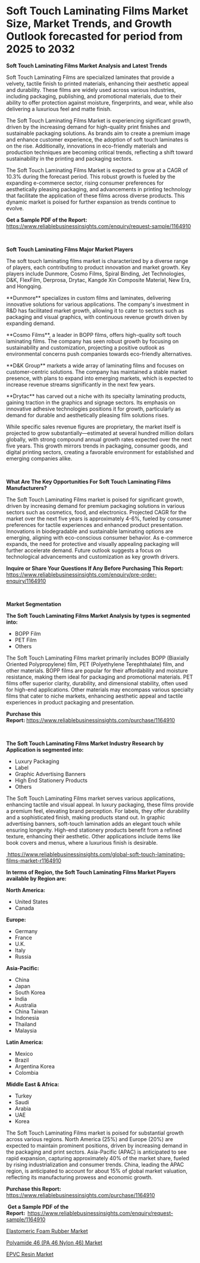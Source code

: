 <p><h1>Soft Touch Laminating Films Market Size, Market Trends, and Growth Outlook forecasted for period from 2025 to 2032</h1></p><p><strong>Soft Touch Laminating Films Market Analysis and Latest Trends</strong></p>
<p><p>Soft Touch Laminating Films are specialized laminates that provide a velvety, tactile finish to printed materials, enhancing their aesthetic appeal and durability. These films are widely used across various industries, including packaging, publishing, and promotional materials, due to their ability to offer protection against moisture, fingerprints, and wear, while also delivering a luxurious feel and matte finish.</p><p>The Soft Touch Laminating Films Market is experiencing significant growth, driven by the increasing demand for high-quality print finishes and sustainable packaging solutions. As brands aim to create a premium image and enhance customer experience, the adoption of soft touch laminates is on the rise. Additionally, innovations in eco-friendly materials and production techniques are becoming critical trends, reflecting a shift toward sustainability in the printing and packaging sectors.</p><p>The Soft Touch Laminating Films Market is expected to grow at a CAGR of 10.3% during the forecast period. This robust growth is fueled by the expanding e-commerce sector, rising consumer preferences for aesthetically pleasing packaging, and advancements in printing technology that facilitate the application of these films across diverse products. This dynamic market is poised for further expansion as trends continue to evolve.</p></p>
<p><strong>Get a Sample PDF of the Report:&nbsp;</strong> <a href="https://www.reliablebusinessinsights.com/enquiry/request-sample/1164910?utm_campaign=1106&utm_medium=2&utm_source=Github&utm_content=ia&utm_term=02022025&utm_id=soft-touch-laminating-films">https://www.reliablebusinessinsights.com/enquiry/request-sample/1164910</a></p>
<p>&nbsp;</p>
<p><strong>Soft Touch Laminating Films Major Market Players</strong></p>
<p><p>The soft touch laminating films market is characterized by a diverse range of players, each contributing to product innovation and market growth. Key players include Dunmore, Cosmo Films, Spiral Binding, Jet Technologies, D&K, FlexFilm, Derprosa, Drytac, Kangde Xin Composite Material, New Era, and Hongqing.</p><p>**Dunmore** specializes in custom films and laminates, delivering innovative solutions for various applications. The company's investment in R&D has facilitated market growth, allowing it to cater to sectors such as packaging and visual graphics, with continuous revenue growth driven by expanding demand.</p><p>**Cosmo Films**, a leader in BOPP films, offers high-quality soft touch laminating films. The company has seen robust growth by focusing on sustainability and customization, projecting a positive outlook as environmental concerns push companies towards eco-friendly alternatives.</p><p>**D&K Group** markets a wide array of laminating films and focuses on customer-centric solutions. The company has maintained a stable market presence, with plans to expand into emerging markets, which is expected to increase revenue streams significantly in the next few years.</p><p>**Drytac** has carved out a niche with its specialty laminating products, gaining traction in the graphics and signage sectors. Its emphasis on innovative adhesive technologies positions it for growth, particularly as demand for durable and aesthetically pleasing film solutions rises.</p><p>While specific sales revenue figures are proprietary, the market itself is projected to grow substantially—estimated at several hundred million dollars globally, with strong compound annual growth rates expected over the next five years. This growth mirrors trends in packaging, consumer goods, and digital printing sectors, creating a favorable environment for established and emerging companies alike.</p></p>
<p>&nbsp;</p>
<p><strong>What Are The Key Opportunities For Soft Touch Laminating Films Manufacturers?</strong></p>
<p><p>The Soft Touch Laminating Films market is poised for significant growth, driven by increasing demand for premium packaging solutions in various sectors such as cosmetics, food, and electronics. Projected CAGR for the market over the next five years is approximately 4-6%, fueled by consumer preferences for tactile experiences and enhanced product presentation. Innovations in biodegradable and sustainable laminating options are emerging, aligning with eco-conscious consumer behavior. As e-commerce expands, the need for protective and visually appealing packaging will further accelerate demand. Future outlook suggests a focus on technological advancements and customization as key growth drivers.</p></p>
<p><strong>Inquire or Share Your Questions If Any Before Purchasing This Report:</strong> <a href="https://www.reliablebusinessinsights.com/enquiry/pre-order-enquiry/1164910?utm_campaign=1106&utm_medium=2&utm_source=Github&utm_content=ia&utm_term=02022025&utm_id=soft-touch-laminating-films">https://www.reliablebusinessinsights.com/enquiry/pre-order-enquiry/1164910</a></p>
<p>&nbsp;</p>
<p><strong>Market Segmentation</strong></p>
<p><strong>The Soft Touch Laminating Films Market Analysis by types is segmented into:</strong></p>
<p><ul><li>BOPP Film</li><li>PET Film</li><li>Others</li></ul></p>
<p><p>The Soft Touch Laminating Films market primarily includes BOPP (Biaxially Oriented Polypropylene) film, PET (Polyethylene Terephthalate) film, and other materials. BOPP films are popular for their affordability and moisture resistance, making them ideal for packaging and promotional materials. PET films offer superior clarity, durability, and dimensional stability, often used for high-end applications. Other materials may encompass various specialty films that cater to niche markets, enhancing aesthetic appeal and tactile experiences in product packaging and presentation.</p></p>
<p><strong>Purchase this Report:&nbsp;</strong><a href="https://www.reliablebusinessinsights.com/purchase/1164910?utm_campaign=1106&utm_medium=2&utm_source=Github&utm_content=ia&utm_term=02022025&utm_id=soft-touch-laminating-films">https://www.reliablebusinessinsights.com/purchase/1164910</a></p>
<p>&nbsp;</p>
<p><strong>The Soft Touch Laminating Films Market Industry Research by Application is segmented into:</strong></p>
<p><ul><li>Luxury Packaging</li><li>Label</li><li>Graphic Advertising Banners</li><li>High End Stationery Products</li><li>Others</li></ul></p>
<p><p>The Soft Touch Laminating Films market serves various applications, enhancing tactile and visual appeal. In luxury packaging, these films provide a premium feel, elevating brand perception. For labels, they offer durability and a sophisticated finish, making products stand out. In graphic advertising banners, soft-touch lamination adds an elegant touch while ensuring longevity. High-end stationery products benefit from a refined texture, enhancing their aesthetic. Other applications include items like book covers and menus, where a luxurious finish is desirable.</p></p>
<p><a href="https://www.reliablebusinessinsights.com/global-soft-touch-laminating-films-market-r1164910?utm_campaign=1106&utm_medium=2&utm_source=Github&utm_content=ia&utm_term=02022025&utm_id=soft-touch-laminating-films">&nbsp;https://www.reliablebusinessinsights.com/global-soft-touch-laminating-films-market-r1164910</a></p>
<p><strong>In terms of Region, the Soft Touch Laminating Films Market Players available by Region are:</strong></p>
<p>
    <p> <strong> North America: </strong>
        <ul>
            <li>United States</li>
            <li>Canada</li>
        </ul>
        </p> 
    <p> <strong> Europe: </strong>
        <ul>
            <li>Germany</li>
            <li>France</li>
            <li>U.K.</li>
            <li>Italy</li>
            <li>Russia</li>
        </ul>
        </p> 
    <p> <strong> Asia-Pacific: </strong>
        <ul>
            <li>China</li>
            <li>Japan</li>
            <li>South Korea</li>
            <li>India</li>
            <li>Australia</li>
            <li>China Taiwan</li>
            <li>Indonesia</li>
            <li>Thailand</li>
            <li>Malaysia</li>
        </ul>
        </p> 
    <p> <strong> Latin America: </strong>
        <ul>
            <li>Mexico</li>
            <li>Brazil</li>
            <li>Argentina Korea</li>
            <li>Colombia</li>
        </ul>
        </p> 
    <p> <strong> Middle East & Africa: </strong>
        <ul>
            <li>Turkey</li>
            <li>Saudi</li>
            <li>Arabia</li>
            <li>UAE</li>
            <li>Korea</li>
        </ul>
    </p>
    </p>
<p><p>The Soft Touch Laminating Films market is poised for substantial growth across various regions. North America (25%) and Europe (20%) are expected to maintain prominent positions, driven by increasing demand in the packaging and print sectors. Asia-Pacific (APAC) is anticipated to see rapid expansion, capturing approximately 40% of the market share, fueled by rising industrialization and consumer trends. China, leading the APAC region, is anticipated to account for about 15% of global market valuation, reflecting its manufacturing prowess and economic growth.</p></p>
<p><strong>Purchase this Report: </strong><a href="https://www.reliablebusinessinsights.com/purchase/1164910?utm_campaign=1106&utm_medium=2&utm_source=Github&utm_content=ia&utm_term=02022025&utm_id=soft-touch-laminating-films">https://www.reliablebusinessinsights.com/purchase/1164910</a></p>
<p>&nbsp;<strong>Get a Sample PDF of the Report:&nbsp;&nbsp;</strong><a href="https://www.reliablebusinessinsights.com/enquiry/request-sample/1164910?utm_campaign=1106&utm_medium=2&utm_source=Github&utm_content=ia&utm_term=02022025&utm_id=soft-touch-laminating-films">https://www.reliablebusinessinsights.com/enquiry/request-sample/1164910</a></p>
<p><strong></strong></p>
<p><p><a href="https://github.com/gethunsides/Market-Research-Report-List-1/blob/main/elastomeric-foam-rubber-market.md?utm_campaign=1106&utm_medium=2&utm_source=Github&utm_content=ia&utm_term=02022025&utm_id=soft-touch-laminating-films">Elastomeric Foam Rubber Market</a></p><p><a href="https://github.com/borgomornar/Market-Research-Report-List-1/blob/main/polyamide-46-pa-46-nylon-46-market.md?utm_campaign=1106&utm_medium=2&utm_source=Github&utm_content=ia&utm_term=02022025&utm_id=soft-touch-laminating-films">Polyamide 46 (PA 46 Nylon 46) Market</a></p><p><a href="https://github.com/simurmarzoa/Market-Research-Report-List-1/blob/main/epvc-resin-market.md?utm_campaign=1106&utm_medium=2&utm_source=Github&utm_content=ia&utm_term=02022025&utm_id=soft-touch-laminating-films">EPVC Resin Market</a></p></p>